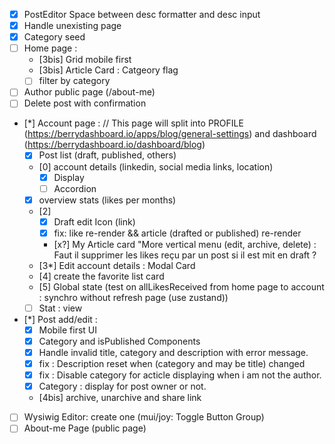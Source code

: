 - [x] PostEditor Space between desc formatter and desc input 
- [x] Handle unexisting page
- [x] Category seed
- [ ] Home page : 
    - [3bis] Grid mobile first
    - [3bis] Article Card : Catgeory flag
    - [ ] filter by category
- [ ] Author public page (/about-me)
- [ ] Delete post with confirmation
- [*] Account page : // This page will split into PROFILE (https://berrydashboard.io/apps/blog/general-settings) and dashboard (https://berrydashboard.io/dashboard/blog)
    - [x] Post list (draft, published, others)
    - [0] account details (linkedin, social media links, location)
        - [x] Display
        - [ ] Accordion
    - [x] overview stats (likes per months)
    - [2] 
        - [x] Draft edit Icon (link)
        - [x] fix: like re-render && article (drafted or published) re-render
        - [x?] My Article card "More vertical menu (edit, archive, delete) : Faut il supprimer les likes reçu par un post si il est mit en draft ?
    - [3*] Edit account details : Modal Card
    - [4] create the favorite list card
    - [5] Global state (test on allLikesReceived from home page to account : synchro without refresh page (use zustand))
    - [ ] Stat : view
- [*] Post add/edit :
    - [x] Mobile first UI
    - [x] Category and isPublished Components
    - [x] Handle invalid title, category and description with error message.
    - [x] fix : Description reset when (category and may be title) changed
    - [x] fix : Disable category for acticle displaying when i am not the author.
    - [x] Category : display for post owner or not. 
    - [4bis] archive, unarchive and share link
- [ ] Wysiwig Editor: create one (mui/joy: Toggle Button Group)
- [ ] About-me Page (public page)